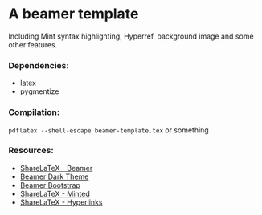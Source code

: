 # A beamer template

Including Mint syntax highlighting, Hyperref, background image and some other features.

### Dependencies:

* latex
* pygmentize

### Compilation:

`pdflatex --shell-escape beamer-template.tex`
or something 

### Resources:

- [ShareLaTeX - Beamer](https://www.sharelatex.com/learn/Beamer)
- [Beamer Dark Theme](https://tex.stackexchange.com/questions/57477/beamer-dark-theme)
- [Beamer Bootstrap](https://github.com/ConradIrwin/beamer-bootstrap)
- [ShareLaTeX - Minted](https://www.sharelatex.com/learn/Code_Highlighting_with_minted)
- [ShareLaTeX - Hyperlinks](https://www.sharelatex.com/learn/Hyperlinks)
